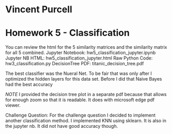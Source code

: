 # Vincent Purcell
# Homework 5 - Classification

You can review the html for the 5 similarity matrices and the similarity matrix for all 5 combined.
Jupyter Notebook:     hw5_classification_jupyter.ipynb 
Jupyter NB HTML:      hw5_classification_jupyter.html
Raw Python Code:      hw3_classification.py
DecisionTree PDF:     titanic_decision_tree.pdf

The best classifier was the Nueral Net. To be fair that was only after I optimized the hidden layers for this data set. 
Before I did that Naive Bayes had the best accuracy

*NOTE* I provided the decision tree plot in a separate pdf because that allows for enough zoom so that it is readable. It does with microsoft edge pdf viewer.

Challenge Question:   For the challenge question I decided to implement another classification method. I implemented KNN using sklearn. 
	It is also in the jupyter nb. It did not have good accuracy though.